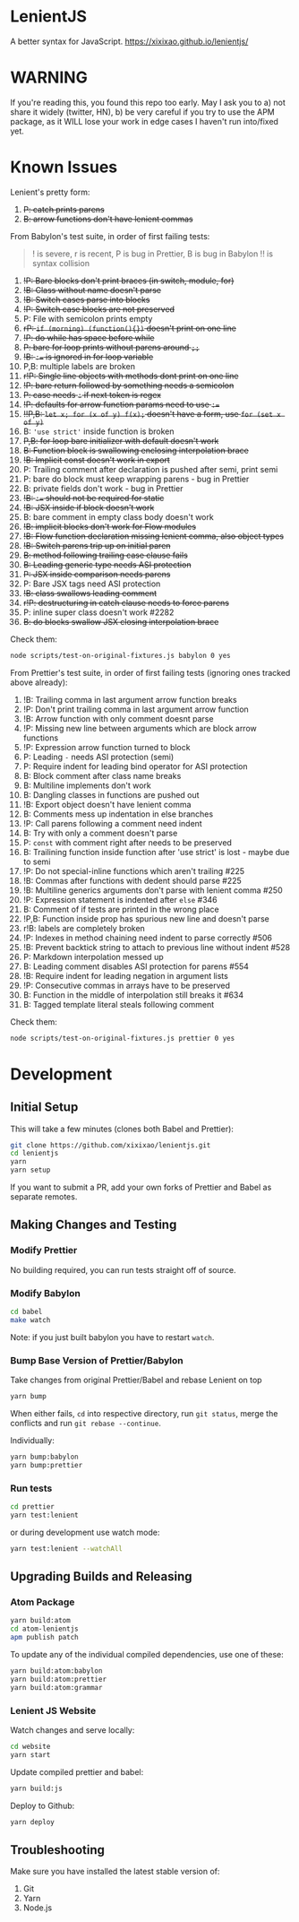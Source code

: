 # LenientJS

A better syntax for JavaScript. https://xixixao.github.io/lenientjs/

# WARNING

If you're reading this, you found this repo too early. May I ask you to a) not share it widely (twitter, HN), b) be very careful if you try to use the APM package, as it WILL lose your work in edge cases I haven't run into/fixed yet.

# Known Issues

Lenient's pretty form:

1.  ~~P: catch prints parens~~
2.  ~~B: arrow functions don't have lenient commas~~

From Babylon's test suite, in order of first failing tests:

> ! is severe, r is recent, P is bug in Prettier, B is bug in Babylon
> !! is syntax collision

1.  ~~!P: Bare blocks don't print braces (in switch, module, for)~~
2.  ~~!B: Class without name doesn't parse~~
3.  ~~!B: Switch cases parse into blocks~~
4.  ~~!P: Switch case blocks are not preserved~~
5.  P: File with semicolon prints empty
6.  ~~rP: `if (morning) (function(){})` doesn't print on one line~~
7.  ~~!P: do while has space before while~~
8.  ~~P: bare for loop prints without parens around `;;`~~
9.  ~~!B: `:=` is ignored in for loop variable~~
10. P,B: multiple labels are broken
11. ~~r!P: Single line objects with methods dont print on one line~~
12. ~~!P: bare return followed by something needs a semicolon~~
13. ~~P: case needs `:` if next token is regex~~
14. ~~!P: defaults for arrow function params need to use `:=`~~
15. ~~!!P,B: `let x; for (x of y) f(x);` doesn't have a form, use `for (set x of y)`~~
16. B: `'use strict'` inside function is broken
17. ~~P,B: for loop bare initializer with default doesn't work~~
18. ~~B: Function block is swallowing enclosing interpolation brace~~
19. ~~!B: Implicit const doesn't work in export~~
20. P: Trailing comment after declaration is pushed after semi, print semi
21. P: bare do block must keep wrapping parens - bug in Prettier
22. B: private fields don't work - bug in Prettier
23. ~~!B: `:=` should not be required for static~~
24. ~~!B: JSX inside if block doesn't work~~
25. B: bare comment in empty class body doesn't work
26. ~~!B: implicit blocks don't work for Flow modules~~
27. ~~!B: Flow function declaration missing lenient comma, also object types~~
28. ~~!B: Switch parens trip up on initial paren~~
29. ~~B: method following trailing case clause fails~~
30. ~~B: Leading generic type needs ASI protection~~
31. ~~P: JSX inside comparison needs parens~~
32. P: Bare JSX tags need ASI protection
33. ~~!B: class swallows leading comment~~
34. ~~r!P: destructuring in catch clause needs to force parens~~
35. P: inline super class doesn't work #2282
36. ~~B: do blocks swallow JSX closing interpolation brace~~

Check them:

```sh
node scripts/test-on-original-fixtures.js babylon 0 yes
```

From Prettier's test suite, in order of first failing tests (ignoring ones tracked above already):

1.  !B: Trailing comma in last argument arrow function breaks
2.  !P: Don't print trailing comma in last argument arrow function
3.  !B: Arrow function with only comment doesnt parse
4.  !P: Missing new line between arguments which are block arrow functions
5.  !P: Expression arrow function turned to block
6.  P: Leading `-` needs ASI protection (semi)
7.  P: Require indent for leading bind operator for ASI protection
8.  B: Block comment after class name breaks
9.  B: Multiline implements don't work
10. B: Dangling classes in functions are pushed out
11. !B: Export object doesn't have lenient comma
12. B: Comments mess up indentation in else branches
13. !P: Call parens following a comment need indent
14. B: Try with only a comment doesn't parse
15. P: `const` with comment right after needs to be preserved
16. B: Trailining function inside function after 'use strict' is lost - maybe due to semi
17. !P: Do not special-inline functions which aren't trailing #225
18. !B: Commas after functions with dedent should parse #225
19. !B: Multiline generics arguments don't parse with lenient comma #250
20. !P: Expression statement is indented after `else` #346
21. B: Comment of if tests are printed in the wrong place
22. !P,B: Function inside prop has spurious new line and doesn't parse
23. r!B: labels are completely broken
24. !P: Indexes in method chaining need indent to parse correctly #506
25. !B: Prevent backtick string to attach to previous line without indent #528
26. P: Markdown interpolation messed up
27. B: Leading comment disables ASI protection for parens #554
28. !B: Require indent for leading negation in argument lists
29. !P: Consecutive commas in arrays have to be preserved
30. B: Function in the middle of interpolation still breaks it #634
31. B: Tagged template literal steals following comment

Check them:

```sh
node scripts/test-on-original-fixtures.js prettier 0 yes
```

# Development

## Initial Setup

This will take a few minutes (clones both Babel and Prettier):

```sh
git clone https://github.com/xixixao/lenientjs.git
cd lenientjs
yarn
yarn setup
```

If you want to submit a PR, add your own forks of Prettier and Babel as separate remotes.

## Making Changes and Testing

### Modify Prettier

No building required, you can run tests straight off of source.

### Modify Babylon

```sh
cd babel
make watch
```

Note: if you just built babylon you have to restart `watch`.

### Bump Base Version of Prettier/Babylon

Take changes from original Prettier/Babel and rebase Lenient on top

```sh
yarn bump
```

When either fails, `cd` into respective directory, run `git status`, merge
the conflicts and run `git rebase --continue`.

Individually:

```sh
yarn bump:babylon
yarn bump:prettier
```

### Run tests

```sh
cd prettier
yarn test:lenient
```

or during development use watch mode:

```sh
yarn test:lenient --watchAll
```

## Upgrading Builds and Releasing

### Atom Package

```sh
yarn build:atom
cd atom-lenientjs
apm publish patch
```

To update any of the individual compiled dependencies, use one of these:

```sh
yarn build:atom:babylon
yarn build:atom:prettier
yarn build:atom:grammar
```

### Lenient JS Website

Watch changes and serve locally:

```sh
cd website
yarn start
```

Update compiled prettier and babel:

```sh
yarn build:js
```

Deploy to Github:

```sh
yarn deploy
```

## Troubleshooting

Make sure you have installed the latest stable version of:

1.  Git
2.  Yarn
3.  Node.js
